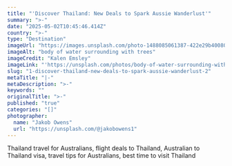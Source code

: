 ```yaml
---
title: "'Discover Thailand: New Deals to Spark Aussie Wanderlust'"
summary: ">-"
date: "2025-05-02T10:45:46.414Z"
country: ">-"
type: "Destination"
imageUrl: "https://images.unsplash.com/photo-1488085061387-422e29b40080?q=80&w=2031&auto=format&fit=crop&ixlib=rb-4.0.3&ixid=M3wxMjA3fDB8MHxwaG90by1wYWdlfHx8fGVufDB8fHx8fA%3D%3D"
imageAlt: "body of water surrounding with trees"
imageCredit: "Kalen Emsley"
imageLink: "'https://unsplash.com/photos/body-of-water-surrounding-with-trees-_LuLiJc1cdo'"
slug: "1-discover-thailand-new-deals-to-spark-aussie-wanderlust-2"
metaTitle: "|-"
metaDescription: ">-"
keywords: ""
originalTitle: ">-"
published: "true"
categories: "[]"
photographer:
  name: "Jakob Owens"
  url: "https://unsplash.com/@jakobowens1"
---
```






Thailand travel for Australians, flight deals to Thailand, Australian to Thailand visa, travel tips for Australians, best time to visit Thailand
